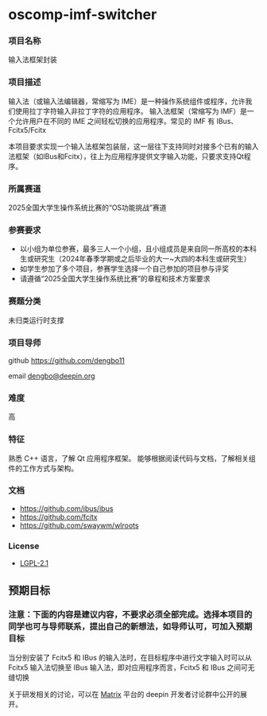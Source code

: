 # oscomp-imf-switcher
### 项目名称
输入法框架封装

### 项目描述

输入法（或输入法编辑器，常缩写为 IME）是一种操作系统组件或程序，允许我们使用拉丁字符输入非拉丁字符的应用程序。
输入法框架（常缩写为 IMF）是一个允许用户在不同的 IME 之间轻松切换的应用程序。常见的 IMF 有 IBus、 Fcitx5/Fcitx

本项目要求实现一个输入法框架包装层，这一层往下支持同时对接多个已有的输入法框架（如IBus和Fcitx），往上为应用程序提供文字输入功能，只要求支持Qt程序。

### 所属赛道

2025全国大学生操作系统比赛的“OS功能挑战”赛道


### 参赛要求

- 以小组为单位参赛，最多三人一个小组，且小组成员是来自同一所高校的本科生或研究生（2024年春季学期或之后毕业的大一~大四的本科生或研究生）
- 如学生参加了多个项目，参赛学生选择一个自己参加的项目参与评奖
- 请遵循“2025全国大学生操作系统比赛”的章程和技术方案要求


### 赛题分类
未归类运行时支撑

### 项目导师


github https://github.com/dengbo11

email  dengbo@deepin.org


### 难度

高


### 特征

熟悉 C++ 语言，了解 Qt 应用程序框架。
能够根据阅读代码与文档，了解相关组件的工作方式与架构。


### 文档

- https://github.com/ibus/ibus
- https://github.com/fcitx
- https://github.com/swaywm/wlroots

### License

* [LGPL-2.1](LICENSE)


## 预期目标

### 注意：下面的内容是建议内容，不要求必须全部完成。选择本项目的同学也可与导师联系，提出自己的新想法，如导师认可，可加入预期目标

当分别安装了 Fcitx5 和 IBus 的输入法时，在目标程序中进行文字输入时可以从 Fcitx5 输入法切换至 IBus 输入法，即对应用程序而言，Fcitx5 和 IBus 之间可无缝切换


关于研发相关的讨论，可以在 [Matrix](https://wiki.deepin.org/Matrix) 平台的 deepin 开发者讨论群中公开的展开。
